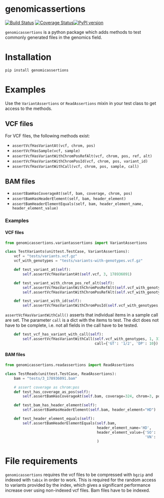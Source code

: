 # genomicassertions

[![Build Status](https://travis-ci.org/dakl/genomicassertions.svg?branch=master)](https://travis-ci.org/dakl/genomicassertions)
[![Coverage Status](https://coveralls.io/repos/github/dakl/genomicassertions/badge.svg?branch=master)](https://coveralls.io/github/dakl/genomicassertions?branch=master)[![PyPI version](https://badge.fury.io/py/genomicassertions.svg)](https://badge.fury.io/py/genomicassertions)

`genomicassertions` is a python package which adds methods to test commonly generated files in the genomics field.

# Installation

`pip install genomicassertions`

# Examples

Use the `VariantAssertions` or `ReadAssertions` mixin in your test class to get access to the methods.

## VCF files

For VCF files, the following methods exist:

* `assertVcfHasVariantAt(vcf, chrom, pos)`
* `assertVcfHasSample(vcf, sample)`
* `assertVcfHasVariantWithChromPosRefAlt(vcf, chrom, pos, ref, alt)`
* `assertVcfHasVariantWithChromPosId(vcf, chrom, pos, variant_id)`
* `assertVcfHasVariantWithCall(vcf, chrom, pos, sample, call)`

## BAM files

* `assertBamHasCoverageAt(self, bam, coverage, chrom, pos)`
* `assertBamHasHeaderElement(self, bam, header_element)`
* `assertBamHeaderElementEquals(self, bam, header_element_name, header_element_value)`

### Examples

#### VCF files
~~~python
from genomicassertions.variantassertions import VariantAssertions

class TestVariants(unittest.TestCase, VariantAssertions):
    vcf = "tests/variants.vcf.gz"
    vcf_with_genotypes = "tests/variants-with-genotypes.vcf.gz"

    def test_variant_at(self):
        self.assertVcfHasVariantAt(self.vcf, 3, 178936091)

    def test_variant_with_chrom_pos_ref_alt(self):
        self.assertVcfHasVariantWithChromPosRefAlt(self.vcf_with_genotypes, 1, 3062915, 'G', 'C')
        self.assertVcfHasVariantWithChromPosRefAlt(self.vcf_with_genotypes, 1, 3062915, 'G', 'T')

    def test_variant_with_id(self):
        self.assertVcfHasVariantWithChromPosId(self.vcf_with_genotypes, 1, 3062915, 'id3D')

~~~

`assertVcfHasVariantWithCall()` asserts that individual items in a sample call are set. The parameter `call` is a dict with the items to test. The dict does not have to be complete, i.e. not all fields in the call have to be tested.

~~~python    
    def test_vcf_has_variant_with_call(self):
        self.assertVcfHasVariantWithCall(self.vcf_with_genotypes, 1, 3184885, 'B',
                                         call={'GT': '1/2', 'DP': 10})
~~~

#### BAM files

~~~python
from genomicassertions.readassertions import ReadAssertions

class TestReads(unittest.TestCase, ReadAssertions):
    bam = "tests/3_178936091.bam"

    # assert coverage as chrom:pos
    def test_has_coverage_as_pos(self):
        self.assertBamHasCoverageAt(self.bam, coverage=324, chrom=3, pos=178936091)

    def test_bam_has_header_element(self):
        self.assertBamHasHeaderElement(self.bam, header_element="HD")

    def test_header_element_equals(self):
        self.assertBamHeaderElementEquals(self.bam,
                                          header_element_name='HD',
                                          header_element_value={'SO': 'coordinate',
                                                                'VN': '1.3'}
                                          )
~~~


# File requirements

`genomicassertions` requires the vcf files to be compressed with `bgzip` and indexed with `tabix` in order to work. This is required for the random access to variants provided by the index, which gives a significant performance increase over using non-indexed vcf files. Bam files have to be indexed.
